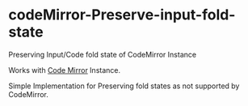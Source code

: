 # codeMirror-Preserve-input-fold-state

Preserving Input/Code fold state of CodeMirror Instance


Works with [Code Mirror](https://codemirror.net/) Instance.

Simple Implementation for Preserving fold states as not supported by CodeMirror.






